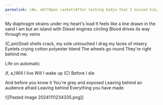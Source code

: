 ```yaml
---
permalink: (Am, eb7)Open casket(After texting kodjo that I missed him, that it was probably a good…
---
```

My diaphragm strains under my heart's load 
It feels like a line drawn in the sand 
I am but an island with Diesel engines circling 
Blood drives its way through my veins 

(C,am)Snail shells crack, my sole untouched 
I drag my laces of misery 
Eyelets crying cotton polyester blend 
The wheels go round
They're right behind me.

Life on automatic 

(f, a,)Will I live
Will I wake up 
(C) Before I die 

And before you know it 
You're grey and exposed 
Leaving behind an audience afraid 
Leaving behind 
Everything you have made

![[Pasted image 20241111234335.png]]
